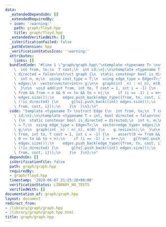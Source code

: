 ```yaml
---
data:
  _extendedDependsOn: []
  _extendedRequiredBy:
  - icon: ':warning:'
    path: graph/floyd.hpp
    title: graph/floyd.hpp
  _extendedVerifiedWith: []
  _isVerificationFailed: false
  _pathExtension: hpp
  _verificationStatusIcon: ':warning:'
  attributes:
    links: []
  bundledCode: "#line 1 \"graph/graph.hpp\"\ntemplate <typename T> \nstruct Edge {\n\
    \  int from, to;\n  T cost;\n  int id;\n};\n\ntemplate <typename T = int, bool\
    \ directed = false>\nstruct graph {\n  static constexpr bool is_directed = directed;\n\
    \  int n, m;\n  using cost_type = T;\n  using edge_type = Edge<T>;\n  vector<edge_type>\
    \ edges;\n  vector<vector<int>> g;\n\n  graph(int _n) : n(_n), m(0) {\n    g.resize(n);\n\
    \  }\n\n  void add(int from, int to, T cost = 1, int i = -1) {\n    assert(0 <=\
    \ from && from < n && 0 <= to && to < n);\n    if (i == -1) i = m++;\n    g[from].push_back((int)\
    \ edges.size());\n    edges.push_back(edge_type({from, to, cost, i}));\n    if\
    \ (!is_directed) {\n      g[to].push_back((int) edges.size());\n      edges.push_back(edge_type({to,\
    \ from, cost, i}));\n    }\n  }\n};\n"
  code: "template <typename T> \nstruct Edge {\n  int from, to;\n  T cost;\n  int\
    \ id;\n};\n\ntemplate <typename T = int, bool directed = false>\nstruct graph\
    \ {\n  static constexpr bool is_directed = directed;\n  int n, m;\n  using cost_type\
    \ = T;\n  using edge_type = Edge<T>;\n  vector<edge_type> edges;\n  vector<vector<int>>\
    \ g;\n\n  graph(int _n) : n(_n), m(0) {\n    g.resize(n);\n  }\n\n  void add(int\
    \ from, int to, T cost = 1, int i = -1) {\n    assert(0 <= from && from < n &&\
    \ 0 <= to && to < n);\n    if (i == -1) i = m++;\n    g[from].push_back((int)\
    \ edges.size());\n    edges.push_back(edge_type({from, to, cost, i}));\n    if\
    \ (!is_directed) {\n      g[to].push_back((int) edges.size());\n      edges.push_back(edge_type({to,\
    \ from, cost, i}));\n    }\n  }\n};\n"
  dependsOn: []
  isVerificationFile: false
  path: graph/graph.hpp
  requiredBy:
  - graph/floyd.hpp
  timestamp: '2024-06-07 21:25:28+08:00'
  verificationStatus: LIBRARY_NO_TESTS
  verifiedWith: []
documentation_of: graph/graph.hpp
layout: document
redirect_from:
- /library/graph/graph.hpp
- /library/graph/graph.hpp.html
title: graph/graph.hpp
---
```

